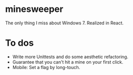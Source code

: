 # minesweeper
The only thing I miss about Windows 7. Realized in React.

# To dos
+ Write more Unittests and do some aesthetic refactoring.
+ Guarantee that you can't hit a mine on your first click.
+ Mobile: Set a flag by long-touch. 
